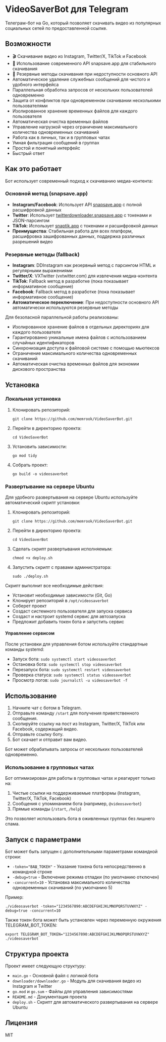 # VideoSaverBot для Telegram

Телеграм-бот на Go, который позволяет скачивать видео из популярных социальных сетей по предоставленной ссылке.

## Возможности

- 🎬 Скачивание видео из Instagram, Twitter/X, TikTok и Facebook
- 🚀 Использование современного API snapsave.app для стабильного скачивания
- 🔄 Резервные методы скачивания при недоступности основного API
- Автоматическое удаление служебных сообщений для чистого и удобного интерфейса
- Параллельная обработка запросов от нескольких пользователей одновременно
- Защита от конфликтов при одновременном скачивании несколькими пользователями
- Изолированное хранение временных файлов для каждого пользователя
- Автоматическая очистка временных файлов
- Управление нагрузкой через ограничение максимального количества одновременных скачиваний
- Работа как в личных, так и в групповых чатах
- Умная фильтрация сообщений в группах
- Простой и понятный интерфейс
- Быстрый ответ

## Как это работает

Бот использует современный подход к скачиванию медиа-контента:

### Основной метод (snapsave.app)
- **Instagram/Facebook**: Использует API [snapsave.app](https://snapsave.app) с полной расшифровкой данных
- **Twitter**: Использует [twitterdownloader.snapsave.app](https://twitterdownloader.snapsave.app) с токенами и JSON-парсингом
- **TikTok**: Использует [snaptik.app](https://snaptik.app) с токенами и расшифровкой данных
- **Преимущества**: Стабильная работа для всех платформ, расшифровка зашифрованных данных, поддержка различных разрешений видео

### Резервные методы (fallback)
- **Instagram**: DDInstagram как резервный метод с парсингом HTML и регулярными выражениями
- **Twitter/X**: VXTwitter (vxtwitter.com) для извлечения медиа-контента
- **TikTok**: Fallback метод в разработке (пока показывает информативное сообщение)
- **Facebook**: Fallback метод в разработке (пока показывает информативное сообщение)
- **Автоматическое переключение**: При недоступности основного API автоматически используются резервные методы

Для безопасной параллельной работы реализованы:
- Изолированное хранение файлов в отдельных директориях для каждого пользователя
- Гарантированно уникальные имена файлов с использованием случайных идентификаторов
- Синхронизация доступа к файловой системе с помощью мьютексов
- Ограничение максимального количества одновременных скачиваний
- Автоматическая очистка временных файлов для экономии дискового пространства

## Установка

### Локальная установка

1. Клонировать репозиторий:
   ```
   git clone https://github.com/memrook/VideoSaverBot.git
   ```

2. Перейти в директорию проекта:
   ```
   cd VideoSaverBot
   ```

3. Установить зависимости:
   ```
   go mod tidy
   ```

4. Собрать проект:
   ```
   go build -o videosaverbot
   ```

### Развертывание на сервере Ubuntu

Для удобного развертывания на сервере Ubuntu используйте автоматический скрипт установки:

1. Клонировать репозиторий:
   ```
   git clone https://github.com/memrook/VideoSaverBot.git
   ```

2. Перейти в директорию проекта:
   ```
   cd VideoSaverBot
   ```

3. Сделать скрипт развертывания исполняемым:
   ```
   chmod +x deploy.sh
   ```

4. Запустить скрипт с правами администратора:
   ```
   sudo ./deploy.sh
   ```

Скрипт выполнит все необходимые действия:
- Установит необходимые зависимости (Git, Go)
- Клонирует репозиторий в `/opt/videosaverbot`
- Соберет проект
- Создаст системного пользователя для запуска сервиса
- Создаст и настроит systemd сервис для автозапуска
- Предложит добавить токен бота и запустить сервис

#### Управление сервисом

После установки для управления ботом используйте стандартные команды systemd:

- Запуск бота: `sudo systemctl start videosaverbot`
- Остановка бота: `sudo systemctl stop videosaverbot`
- Перезапуск бота: `sudo systemctl restart videosaverbot` 
- Проверка статуса: `sudo systemctl status videosaverbot`
- Просмотр логов: `sudo journalctl -u videosaverbot -f`

## Использование

1. Начните чат с ботом в Telegram.
2. Отправьте команду `/start` для получения приветственного сообщения.
3. Скопируйте ссылку на пост из Instagram, Twitter/X, TikTok или Facebook, содержащий видео.
4. Отправьте ссылку боту.
5. Бот скачает и отправит вам видео.

Бот может обрабатывать запросы от нескольких пользователей одновременно.

### Использование в групповых чатах

Бот оптимизирован для работы в групповых чатах и реагирует только на:

1. Чистые ссылки на поддерживаемые платформы (Instagram, Twitter/X, TikTok, Facebook)
2. Сообщения с упоминанием бота (например, `@videosaverbot`)
3. Прямые команды (`/start`, `/help`)

Это позволяет использовать бота в оживленных группах без лишнего спама.

## Запуск с параметрами

Бот может быть запущен с дополнительными параметрами командной строки:

- `-token="ВАШ_ТОКЕН"` - Указание токена бота непосредственно в командной строке
- `-debug=true` - Включение режима отладки (по умолчанию отключен)
- `-concurrent=10` - Установка максимального количества одновременных скачиваний (по умолчанию 5)

Пример:
```
./videosaverbot -token="1234567890:ABCDEFGHIJKLMNOPQRSTUVWXYZ" -debug=true -concurrent=10
```

Также токен бота может быть установлен через переменную окружения TELEGRAM_BOT_TOKEN:
```
export TELEGRAM_BOT_TOKEN="1234567890:ABCDEFGHIJKLMNOPQRSTUVWXYZ"
./videosaverbot
```

## Структура проекта

Проект имеет следующую структуру:

- `main.go` - Основной файл с логикой бота
- `downloader/downloader.go` - Модуль для скачивания видео из Instagram и Twitter
- `go.mod` и `go.sum` - Файлы для управления зависимостями
- `README.md` - Документация проекта
- `deploy.sh` - Скрипт для автоматического развертывания на сервере Ubuntu

## Лицензия

MIT 
